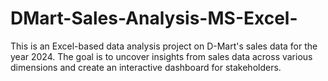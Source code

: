 # DMart-Sales-Analysis-MS-Excel-
This is an Excel-based data analysis project on D-Mart's sales data for the year 2024. The goal is to uncover insights from sales data across various dimensions and create an interactive dashboard for stakeholders.
